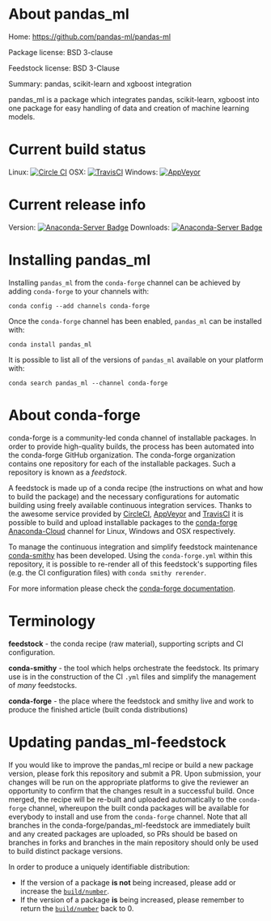 About pandas_ml
===============

Home: https://github.com/pandas-ml/pandas-ml

Package license: BSD 3-clause

Feedstock license: BSD 3-Clause

Summary: pandas, scikit-learn and xgboost integration

pandas_ml is a package which integrates pandas, scikit-learn,
xgboost into one package for easy handling of data and creation
of machine learning models.


Current build status
====================

Linux: [![Circle CI](https://circleci.com/gh/conda-forge/pandas_ml-feedstock.svg?style=shield)](https://circleci.com/gh/conda-forge/pandas_ml-feedstock)
OSX: [![TravisCI](https://travis-ci.org/conda-forge/pandas_ml-feedstock.svg?branch=master)](https://travis-ci.org/conda-forge/pandas_ml-feedstock)
Windows: [![AppVeyor](https://ci.appveyor.com/api/projects/status/github/conda-forge/pandas_ml-feedstock?svg=True)](https://ci.appveyor.com/project/conda-forge/pandas-ml-feedstock/branch/master)

Current release info
====================
Version: [![Anaconda-Server Badge](https://anaconda.org/conda-forge/pandas_ml/badges/version.svg)](https://anaconda.org/conda-forge/pandas_ml)
Downloads: [![Anaconda-Server Badge](https://anaconda.org/conda-forge/pandas_ml/badges/downloads.svg)](https://anaconda.org/conda-forge/pandas_ml)

Installing pandas_ml
====================

Installing `pandas_ml` from the `conda-forge` channel can be achieved by adding `conda-forge` to your channels with:

```
conda config --add channels conda-forge
```

Once the `conda-forge` channel has been enabled, `pandas_ml` can be installed with:

```
conda install pandas_ml
```

It is possible to list all of the versions of `pandas_ml` available on your platform with:

```
conda search pandas_ml --channel conda-forge
```


About conda-forge
=================

conda-forge is a community-led conda channel of installable packages.
In order to provide high-quality builds, the process has been automated into the
conda-forge GitHub organization. The conda-forge organization contains one repository
for each of the installable packages. Such a repository is known as a *feedstock*.

A feedstock is made up of a conda recipe (the instructions on what and how to build
the package) and the necessary configurations for automatic building using freely
available continuous integration services. Thanks to the awesome service provided by
[CircleCI](https://circleci.com/), [AppVeyor](http://www.appveyor.com/)
and [TravisCI](https://travis-ci.org/) it is possible to build and upload installable
packages to the [conda-forge](https://anaconda.org/conda-forge)
[Anaconda-Cloud](http://docs.anaconda.org/) channel for Linux, Windows and OSX respectively.

To manage the continuous integration and simplify feedstock maintenance
[conda-smithy](http://github.com/conda-forge/conda-smithy) has been developed.
Using the ``conda-forge.yml`` within this repository, it is possible to re-render all of
this feedstock's supporting files (e.g. the CI configuration files) with ``conda smithy rerender``.

For more information please check the [conda-forge documentation](https://conda-forge.org/docs/).

Terminology
===========

**feedstock** - the conda recipe (raw material), supporting scripts and CI configuration.

**conda-smithy** - the tool which helps orchestrate the feedstock.
                   Its primary use is in the construction of the CI ``.yml`` files
                   and simplify the management of *many* feedstocks.

**conda-forge** - the place where the feedstock and smithy live and work to
                  produce the finished article (built conda distributions)


Updating pandas_ml-feedstock
============================

If you would like to improve the pandas_ml recipe or build a new
package version, please fork this repository and submit a PR. Upon submission,
your changes will be run on the appropriate platforms to give the reviewer an
opportunity to confirm that the changes result in a successful build. Once
merged, the recipe will be re-built and uploaded automatically to the
`conda-forge` channel, whereupon the built conda packages will be available for
everybody to install and use from the `conda-forge` channel.
Note that all branches in the conda-forge/pandas_ml-feedstock are
immediately built and any created packages are uploaded, so PRs should be based
on branches in forks and branches in the main repository should only be used to
build distinct package versions.

In order to produce a uniquely identifiable distribution:
 * If the version of a package **is not** being increased, please add or increase
   the [``build/number``](http://conda.pydata.org/docs/building/meta-yaml.html#build-number-and-string).
 * If the version of a package **is** being increased, please remember to return
   the [``build/number``](http://conda.pydata.org/docs/building/meta-yaml.html#build-number-and-string)
   back to 0.